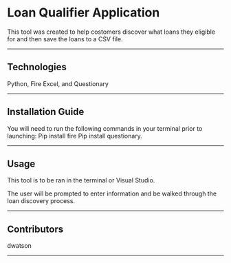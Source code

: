 # Loan Qualifier Application

This tool was created to help costomers discover what loans they eligible for and then save the loans to a CSV file. 

---

## Technologies
Python, Fire Excel, and Questionary

---

## Installation Guide

You will need to run the following commands in your terminal prior to launching: Pip install fire Pip install questionary.

---

## Usage

This tool is to be ran in the terminal or Visual Studio.

The user will be prompted to enter information and be walked through the loan discovery process. 

---

## Contributors
dwatson

---
